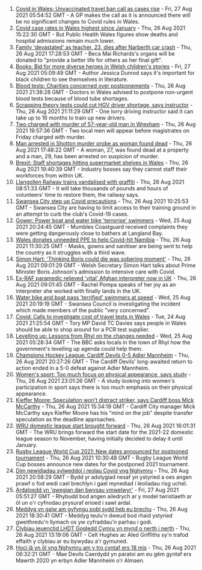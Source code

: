 1. [Covid in Wales: Unvaccinated travel ban call as cases rise](https://www.bbc.co.uk/news/uk-wales-politics-58341534?at_medium=RSS&at_campaign=KARANGA) - Fri, 27 Aug 2021 05:54:52 GMT - A GP makes the call as it is announced there will be no significant changes to Covid rules in Wales.
2. [Covid case rates in Wales highest since January](https://www.bbc.co.uk/news/uk-wales-58339548?at_medium=RSS&at_campaign=KARANGA) - Thu, 26 Aug 2021 15:22:30 GMT - But Public Health Wales figures show deaths and hospital admissions remain much lower.
3. [Family 'devastated' as teacher, 23, dies after Narberth car crash](https://www.bbc.co.uk/news/uk-wales-58348869?at_medium=RSS&at_campaign=KARANGA) - Thu, 26 Aug 2021 17:28:53 GMT - Beca Mai Richards's organs will be donated to "provide a better life for others as her final gift".
4. [Books: Bid for more diverse heroes in Welsh children's stories](https://www.bbc.co.uk/news/uk-wales-58344809?at_medium=RSS&at_campaign=KARANGA) - Fri, 27 Aug 2021 05:09:49 GMT - Author Jessica Dunrod says it's important for black children to see themselves in literature.
5. [Blood tests: Charities concerned over postponements](https://www.bbc.co.uk/news/uk-wales-58350104?at_medium=RSS&at_campaign=KARANGA) - Thu, 26 Aug 2021 21:38:28 GMT - Doctors in Wales advised to postpone non-urgent blood tests because of blood tube shortages.
6. [Scrapping theory tests could cut HGV driver shortage, says instructor](https://www.bbc.co.uk/news/uk-wales-58348870?at_medium=RSS&at_campaign=KARANGA) - Thu, 26 Aug 2021 21:11:29 GMT - One lorry driving instructor said it can take up to 16 months to train up new drivers.
7. [Two charged with murder of 57-year-old man in Wrexham](https://www.bbc.co.uk/news/uk-wales-58348875?at_medium=RSS&at_campaign=KARANGA) - Thu, 26 Aug 2021 19:57:36 GMT - Two local men will appear before magistrates on Friday charged with murder.
8. [Man arrested in Shotton murder probe as woman found dead](https://www.bbc.co.uk/news/uk-wales-58349240?at_medium=RSS&at_campaign=KARANGA) - Thu, 26 Aug 2021 17:48:22 GMT - A woman, 27, was found dead at a property and a man, 29, has been arrested on suspicion of murder.
9. [Brexit: Staff shortages hitting supermarket shelves in Wales](https://www.bbc.co.uk/news/uk-wales-58336771?at_medium=RSS&at_campaign=KARANGA) - Thu, 26 Aug 2021 19:40:39 GMT - Industry bosses say they cannot staff their workforces from within UK.
10. [Llangollen Railway trains vandalised with graffiti](https://www.bbc.co.uk/news/uk-wales-58339546?at_medium=RSS&at_campaign=KARANGA) - Thu, 26 Aug 2021 08:51:33 GMT - It will take thousands of pounds and hours of volunteers' time to restore them, the railway says.
11. [Swansea City step up Covid precautions](https://www.bbc.co.uk/sport/football/58342057?at_medium=RSS&at_campaign=KARANGA) - Thu, 26 Aug 2021 10:25:53 GMT - Swansea City are having to limit access to their training ground in an attempt to curb the club's Covid-19 cases.
12. [Gower: Power boat and water bike 'terrorise' swimmers](https://www.bbc.co.uk/news/uk-wales-58333455?at_medium=RSS&at_campaign=KARANGA) - Wed, 25 Aug 2021 20:24:45 GMT - Mumbles Coastguard received complaints they were getting dangerously close to bathers at Langland Bay.
13. [Wales donates unneeded PPE to help Covid-hit Namibia](https://www.bbc.co.uk/news/uk-wales-58341479?at_medium=RSS&at_campaign=KARANGA) - Thu, 26 Aug 2021 11:30:25 GMT - Masks, gowns and sanitiser are being sent to help the country as it struggles with a third wave.
14. [Simon Hart: 'Thinking Boris could die was sobering moment'](https://www.bbc.co.uk/news/uk-wales-politics-58336171?at_medium=RSS&at_campaign=KARANGA) - Thu, 26 Aug 2021 09:01:29 GMT - Welsh Secretary Simon Hart talks about Prime Minister Boris Johnson's admission to intensive care with Covid.
15. [Ex-RAF paramedic relieved 'vital' Afghan interpreter now in UK](https://www.bbc.co.uk/news/uk-wales-58336775?at_medium=RSS&at_campaign=KARANGA) - Thu, 26 Aug 2021 09:01:45 GMT - Rachel Pompa speaks of her joy as an interpreter she worked with finally lands in the UK.
16. [Water bike and boat pass 'terrified' swimmers at speed](https://www.bbc.co.uk/news/uk-wales-58336982?at_medium=RSS&at_campaign=KARANGA) - Wed, 25 Aug 2021 20:19:19 GMT - Swansea Council is investigating the incident which made members of the public "very concerned".
17. [Covid: Calls to investigate cost of travel tests in Wales](https://www.bbc.co.uk/news/uk-wales-58319791?at_medium=RSS&at_campaign=KARANGA) - Tue, 24 Aug 2021 21:25:54 GMT - Tory MP David TC Davies says people in Wales should be able to shop around for a PCR test supplier.
18. [Levelling up: Lessons from Rhyl on the changes needed](https://www.bbc.co.uk/news/uk-58287122?at_medium=RSS&at_campaign=KARANGA) - Wed, 25 Aug 2021 05:28:34 GMT - The BBC asks locals in the town of Rhyl how the government's levelling up agenda could help them.
19. [Champions Hockey League: Cardiff Devils 0-5 Adler Mannheim](https://www.bbc.co.uk/sport/ice-hockey/58350060?at_medium=RSS&at_campaign=KARANGA) - Thu, 26 Aug 2021 20:27:26 GMT - The Cardiff Devils' long-awaited return to action ended in a 5-0 defeat against Adler Mannheim.
20. [Women's sport: Too much focus on physical appearance, says study](https://www.bbc.co.uk/sport/58342264?at_medium=RSS&at_campaign=KARANGA) - Thu, 26 Aug 2021 23:01:26 GMT - A study looking into women's participation in sport says there is too much emphasis on their physical appearance.
21. [Kieffer Moore: Speculation won't distract striker, says Cardiff boss Mick McCarthy](https://www.bbc.co.uk/sport/av/football/58348167?at_medium=RSS&at_campaign=KARANGA) - Thu, 26 Aug 2021 15:34:19 GMT - Cardiff City manager Mick McCarthy says Kieffer Moore has his "mind on the job" despite transfer speculation as the deadline approaches.
22. [WRU domestic league start brought forward](https://www.bbc.co.uk/sport/rugby-union/58343039?at_medium=RSS&at_campaign=KARANGA) - Thu, 26 Aug 2021 16:01:31 GMT - The WRU brings forward the start date for the 2021-22 domestic league season to November, having initially decided to delay it until January.
23. [Rugby League World Cup 2021: New dates announced for postponed tournament](https://www.bbc.co.uk/sport/rugby-league/58339345?at_medium=RSS&at_campaign=KARANGA) - Thu, 26 Aug 2021 10:30:48 GMT - Rugby League World Cup bosses announce new dates for the postponed 2021 tournament.
24. [Dim newidiadau sylweddol i reolau Covid yng Nghymru](https://www.bbc.co.uk/newyddion/58349684?at_medium=RSS&at_campaign=KARANGA) - Thu, 26 Aug 2021 20:58:29 GMT - Bydd yr adolygiad nesaf yn ystyried a oes angen prawf o fod wedi cael brechlyn i gael mynediad i leoliadau risg uchel.
25. [Ardaloedd yn 'gwegian dan bwysau ymwelwyr'](https://www.bbc.co.uk/newyddion/58335171?at_medium=RSS&at_campaign=KARANGA) - Fri, 27 Aug 2021 05:51:27 GMT - Rhybudd bod angen ailedrych ar y model twristiaeth ar ôl un o'r cyfnodau prysuraf erioed i sawl ardal.
26. [Meddyg yn galw am gyfyngu pobl sydd heb eu brechu](https://www.bbc.co.uk/newyddion/58342640?at_medium=RSS&at_campaign=KARANGA) - Thu, 26 Aug 2021 18:30:41 GMT - Meddyg teulu'n dweud bod rhaid ystyried gweithredu'n llymach os yw cyfraddau'n parhau i godi.
27. [Clybiau ieuenctid LHDT Gogledd Cymru yn mynd o nerth i nerth](https://www.bbc.co.uk/newyddion/58342952?at_medium=RSS&at_campaign=KARANGA) - Thu, 26 Aug 2021 13:19:06 GMT - Celt Hughes ac Aled Griffiths sy'n trafod effaith y clybiau ar eu bywydau a'r gymuned.
28. [Hoci iâ yn ôl yng Nghymru am y tro cyntaf ers 18 mis](https://www.bbc.co.uk/newyddion/58311169?at_medium=RSS&at_campaign=KARANGA) - Thu, 26 Aug 2021 06:32:21 GMT - Mae Devils Caerdydd yn paratoi am eu gêm gyntaf ers Mawrth 2020 yn erbyn Adler Mannheim o'r Almaen.
